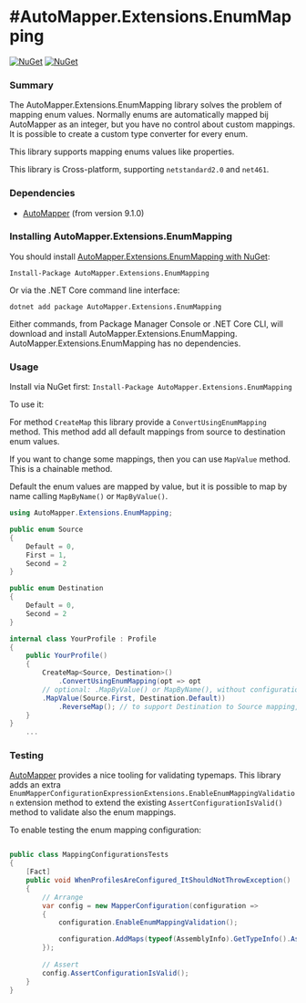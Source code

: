 #AutoMapper.Extensions.EnumMapping
===========
[![NuGet](https://img.shields.io/nuget/dt/AutoMapper.Extensions.EnumMapping.svg)](https://www.nuget.org/packages/AutoMapper.Extensions.EnumMapping) 
[![NuGet](https://img.shields.io/nuget/vpre/AutoMapper.Extensions.EnumMapping.svg)](https://www.nuget.org/packages/AutoMapper.Extensions.EnumMapping)

<!--
[![Build Status](https://ci.appveyor.com/api/projects/status/github/AutoMapper/AutoMapper.Extensions.EnumMapping?branch=master&svg=true)](https://ci.appveyor.com/project/AutoMapper/Enums-Extensions-AutoMapper) 
[![BCH compliance](https://bettercodehub.com/edge/badge/AutoMapper/AutoMapper.Extensions.EnumMapping?branch=master)](https://bettercodehub.com/)
-->

### Summary

The AutoMapper.Extensions.EnumMapping library solves the problem of mapping enum values. Normally enums are automatically mapped bij AutoMapper as an integer, but you have no control about custom mappings. It is possible to create a custom type converter for every enum.

This library supports mapping enums values like properties.

This library is Cross-platform, supporting `netstandard2.0` and `net461`.

### Dependencies

- [AutoMapper](https://www.nuget.org/packages/AutoMapper/) (from version 9.1.0)

### Installing AutoMapper.Extensions.EnumMapping

You should install [AutoMapper.Extensions.EnumMapping with NuGet](https://www.nuget.org/packages/AutoMapper.Extensions.EnumMapping):

    Install-Package AutoMapper.Extensions.EnumMapping

Or via the .NET Core command line interface:

    dotnet add package AutoMapper.Extensions.EnumMapping

Either commands, from Package Manager Console or .NET Core CLI, will download and install AutoMapper.Extensions.EnumMapping. AutoMapper.Extensions.EnumMapping has no dependencies. 

### Usage
Install via NuGet first:
`Install-Package AutoMapper.Extensions.EnumMapping`

To use it:

For method `CreateMap` this library provide a `ConvertUsingEnumMapping` method. This method add all default mappings from source to destination enum values.

If you want to change some mappings, then you can use `MapValue` method. This is a chainable method.

Default the enum values are mapped by value, but it is possible to map by name calling  `MapByName()` or  `MapByValue()`.

```csharp
using AutoMapper.Extensions.EnumMapping;

public enum Source
{
    Default = 0,
    First = 1,
    Second = 2
}

public enum Destination
{
    Default = 0,
    Second = 2
}

internal class YourProfile : Profile
{
    public YourProfile()
    {
        CreateMap<Source, Destination>()
            .ConvertUsingEnumMapping(opt => opt
		// optional: .MapByValue() or MapByName(), without configuration MapByValue is used
		.MapValue(Source.First, Destination.Default))
            .ReverseMap(); // to support Destination to Source mapping, including custom mappings of ConvertUsingEnumMapping
    }
}
    ...
```

### Testing

[AutoMapper](https://www.nuget.org/packages/AutoMapper/) provides a nice tooling for validating typemaps. This library adds an extra `EnumMapperConfigurationExpressionExtensions.EnableEnumMappingValidation` extension method to extend the existing `AssertConfigurationIsValid()` method to validate also the enum mappings.

To enable testing the enum mapping configuration:

```csharp

public class MappingConfigurationsTests
{
    [Fact]
    public void WhenProfilesAreConfigured_ItShouldNotThrowException()
    {
        // Arrange
        var config = new MapperConfiguration(configuration =>
        {
            configuration.EnableEnumMappingValidation();

            configuration.AddMaps(typeof(AssemblyInfo).GetTypeInfo().Assembly);
        });
		
        // Assert
        config.AssertConfigurationIsValid();
    }
}
```
